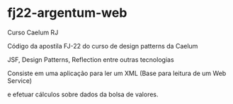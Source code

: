 fj22-argentum-web
=================

Curso Caelum RJ

Código da apostila FJ-22 do curso de design patterns da Caelum

JSF, Design Patterns, Reflection entre outras tecnologias

Consiste em uma aplicação para ler um XML (Base para leitura de um Web Service)

e efetuar cálculos sobre dados da bolsa de valores.
